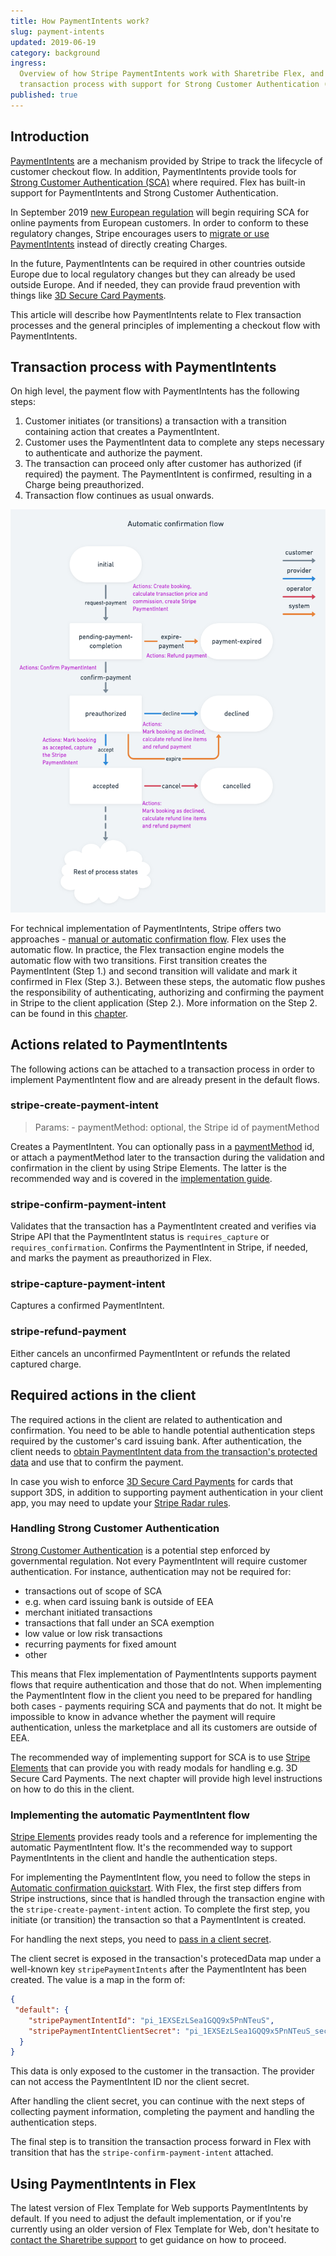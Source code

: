 ```yaml
---
title: How PaymentIntents work?
slug: payment-intents
updated: 2019-06-19
category: background
ingress:
  Overview of how Stripe PaymentIntents work with Sharetribe Flex, and how you can build your
  transaction process with support for Strong Customer Authentication (SCA).
published: true
---
```

## Introduction

[PaymentIntents](https://stripe.com/docs/payments/payment-intents) are a
mechanism provided by Stripe to track the lifecycle of customer checkout flow.
In addition, PaymentIntents provide tools for [Strong Customer Authentication
(SCA)](https://stripe.com/en-fi/payments/strong-customer-authentication) where
required. Flex has built-in support for PaymentIntents and Strong Customer
Authentication.

In September 2019 [new European
regulation](https://stripe.com/en-fi/payments/strong-customer-authentication)
will begin requiring SCA for online payments from European customers. In order
to conform to these regulatory changes, Stripe encourages users to [migrate or
use
PaymentIntents](https://stripe.com/docs/strong-customer-authentication/migration)
instead of directly creating Charges.

In the future, PaymentIntents can be required in other countries outside Europe
due to local regulatory changes but they can already be used outside Europe. And
if needed, they can provide fraud prevention with things like [3D Secure Card
Payments](https://stripe.com/docs/payments/3d-secure).

This article will describe how PaymentIntents relate to Flex transaction
processes and the general principles of implementing a checkout flow with
PaymentIntents.

## Transaction process with PaymentIntents

On high level, the payment flow with PaymentIntents has the following steps:

1. Customer initiates (or transitions) a transaction with a transition
   containing action that creates a PaymentIntent.
2. Customer uses the PaymentIntent data to complete any steps necessary to
   authenticate and authorize the payment.
3. The transaction can proceed only after customer has authorized (if required)
   the payment. The PaymentIntent is confirmed, resulting in a Charge being
   preauthorized.
4. Transaction flow continues as usual onwards.

![Automatic PaymentIntent flow](./automatic_confirmation_flow.png)

For technical implementation of PaymentIntents, Stripe offers two approaches -
[manual or automatic confirmation
flow](https://stripe.com/docs/payments/payment-intents#one-time-payments). Flex
uses the automatic flow. In practice, the Flex transaction engine models the
automatic flow with two transitions. First transition creates the PaymentIntent
(Step 1.) and second transition will validate and mark it confirmed in Flex
(Step 3.). Between these steps, the automatic flow pushes the responsibility of
authenticating, authorizing and confirming the payment in Stripe to the client
application (Step 2.). More information on the Step 2. can be found in this
[chapter](#required-changes-in-the-client).

## Actions related to PaymentIntents

The following actions can be attached to a transaction process in order to
implement PaymentIntent flow and are already present in the default flows.

### stripe-create-payment-intent

> Params: - paymentMethod: optional, the Stripe id of paymentMethod
>

Creates a PaymentIntent. You can optionally pass in a
[paymentMethod](https://stripe.com/docs/payments/payment-methods) id, or attach
a paymentMethod later to the transaction during the validation and confirmation
in the client by using Stripe Elements. The latter is the recommended way and is
covered in the [implementation
guide](#implementing-the-automatic-paymentintent-flow).

### stripe-confirm-payment-intent

Validates that the transaction has a PaymentIntent created and verifies via
Stripe API that the PaymentIntent status is `requires_capture` or
`requires_confirmation`. Confirms the PaymentIntent in Stripe, if needed, and
marks the payment as preauthorized in Flex.

### stripe-capture-payment-intent

Captures a confirmed PaymentIntent.

### stripe-refund-payment

Either cancels an unconfirmed PaymentIntent or refunds the related captured
charge.

## Required actions in the client

The required actions in the client are related to authentication and
confirmation. You need to be able to handle potential authentication steps
required by the customer's card issuing bank. After authentication, the client
needs to [obtain PaymentIntent data from the transaction's protected
data](#implementing-the-automatic-paymentintent-flow) and use that to confirm
the payment.

In case you wish to enforce [3D Secure Card
Payments](https://stripe.com/docs/payments/3d-secure) for cards that support
3DS, in addition to supporting payment authentication in your client app, you
may need to update your [Stripe Radar
rules](https://stripe.com/docs/payments/3d-secure#three-ds-radar).

### Handling Strong Customer Authentication

[Strong Customer
Authentication](https://stripe.com/en-fi/payments/strong-customer-authentication)
is a potential step enforced by governmental regulation. Not every PaymentIntent
will require customer authentication. For instance, authentication may not be
required for:

- transactions out of scope of SCA
- e.g. when card issuing bank is outside of EEA
- merchant initiated transactions
- transactions that fall under an SCA exemption
- low value or low risk transactions
- recurring payments for fixed amount
- other

This means that Flex implementation of PaymentIntents supports payment flows
that require authentication and those that do not. When implementing the
PaymentIntent flow in the client you need to be prepared for handling both
cases - payments requiring SCA and payments that do not. It might be impossible
to know in advance whether the payment will require authentication, unless the
marketplace and all its customers are outside of EEA.

The recommended way of implementing support for SCA is to use [Stripe
Elements](https://stripe.com/docs/payments/payment-intents/quickstart) that can
provide you with ready modals for handling e.g. 3D Secure Card Payments. The
next chapter will provide high level instructions on how to do this in the
client.

### Implementing the automatic PaymentIntent flow

[Stripe Elements](https://stripe.com/docs/payments/payment-intents/quickstart)
provides ready tools and a reference for implementing the automatic
PaymentIntent flow. It's the recommended way to support PaymentIntents in the
client and handle the authentication steps.

For implementing the PaymentIntent flow, you need to follow the steps in
[Automatic confirmation
quickstart](https://stripe.com/docs/payments/payment-intents/quickstart#automatic-confirmation-flow).
With Flex, the first step differs from Stripe instructions, since that is
handled through the transaction engine with the `stripe-create-payment-intent`
action. To complete the first step, you initiate (or transition) the transaction
so that a PaymentIntent is created.

For handling the next steps, you need to [pass in a client
secret](https://stripe.com/docs/payments/payment-intents/quickstart#passing-to-client).

The client secret is exposed in the transaction's protecedData map under a
well-known key `stripePaymentIntents` after the PaymentIntent has been created.
The value is a map in the form of:

```json
{
 "default": {
    "stripePaymentIntentId": "pi_1EXSEzLSea1GQQ9x5PnNTeuS",
    "stripePaymentIntentClientSecret": "pi_1EXSEzLSea1GQQ9x5PnNTeuS_secret_Qau2uE5J5L6baPs8eLPMa2Swb"
  }
}
```

This data is only exposed to the customer in the transaction. The provider can
not access the PaymentIntent ID nor the client secret.

After handling the client secret, you can continue with the next steps of
collecting payment information, completing the payment and handling the
authentication steps.

The final step is to transition the transaction process forward in Flex with
transition that has the `stripe-confirm-payment-intent` attached.

## Using PaymentIntents in Flex

The latest version of Flex Template for Web supports PaymentIntents by default.
If you need to adjust the default implementation, or if you're currently using
an older version of Flex Template for Web, don't hesitate to [contact the
Sharetribe support](mailto:flex-support@sharetribe.com) to get guidance on how
to proceed.
